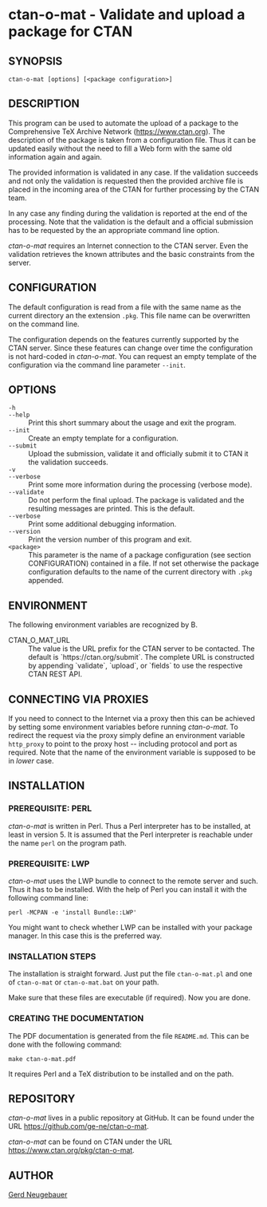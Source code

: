 # ctan-o-mat - Validate and upload a package for CTAN

## SYNOPSIS

```
ctan-o-mat [options] [<package configuration>]
```

## DESCRIPTION

This program can be used to automate the upload of a package to the
Comprehensive TeX Archive Network (https://www.ctan.org). The
description of the package is taken from a configuration file. Thus it
can be updated easily without the need to fill a Web form with the
same old information again and again.

The provided information is validated in any case. If the validation
succeeds and not only the validation is requested then the provided
archive file is placed in the incoming area of the CTAN for further
processing by the CTAN team.

In any case any finding during the validation is reported at the end
of the processing. Note that the validation is the default and a
official submission has to be requested by the an appropriate command
line option.

*ctan-o-mat* requires an Internet connection to the CTAN server. Even
the validation retrieves the known attributes and the basic
constraints from the server.


## CONFIGURATION

The default configuration is read from a file with the same name as
the current directory an the extension `.pkg`. This file name can be
overwritten on the command line.

The configuration depends on the features currently supported by the CTAN
server. Since these features can change over time the configuration is
not hard-coded in *ctan-o-mat*. You can request an empty template of the
configuration via the command line parameter `--init`.


## OPTIONS

<dl>
  <dt><code>-h</code></dt>
  <dt><code>--help</code></dt>
  <dd>
    Print this short summary about the usage and exit the program.
  </dd>

  <dt><code>--init</code></dt>
  <dd>
    Create an empty template for a configuration.
  </dd>
  
  <dt><code>--submit</code></dt>
  <dd>
    Upload the submission, validate it and officially submit it to
    CTAN it the validation succeeds.
  </dd>
  
  <dt><code>-v</code></dt>
  <dt><code>--verbose</code></dt>
  <dd>
    Print some more information during the processing (verbose mode).
  </dd>

  <dt><code>--validate</code></dt>
  <dd>
    Do not perform the final upload. The package is validated and the
    resulting messages are printed. This is the default.
  </dd> 

  <dt><code>--verbose</code></dt>
  <dd>
    Print some additional debugging information.
  </dd>

  <dt><code>--version</code></dt>
  <dd>
    Print the version number of this program and exit.
  </dd>

  <dt><code>&lt;package&gt;</code></dt>
  <dd>
    This parameter is the name of a package configuration
    (see section CONFIGURATION) contained in a file.
    If not set otherwise the package configuration defaults to the
    name of the current directory with <code>.pkg</code> appended.
  </dd>
</dl>

## ENVIRONMENT

The following environment variables are recognized by B<ctan-o-mat>.

<dl>
  <dt>CTAN_O_MAT_URL</dt>
  <dd>
    The value is the URL prefix for the CTAN server to be contacted. The
    default is `https://ctan.org/submit`. The complete URL is constructed
    by appending `validate`, `upload`, or `fields` to use the respective
    CTAN REST API.
  </dd>
</dl>

## CONNECTING VIA PROXIES

If you need to connect to the Internet via a proxy then this can be
achieved by setting some environment variables before running
*ctan-o-mat*. To redirect the request via the proxy simply define an
environment variable `http_proxy` to point to the proxy host --
including protocol and port as required. Note that the name of the
environment variable is supposed to be in *lower* case.


## INSTALLATION

### PREREQUISITE: PERL

*ctan-o-mat* is written in Perl. Thus a Perl interpreter has to be
installed, at least in version 5. It is assumed that the Perl
interpreter is reachable under the name `perl` on the program path.


### PREREQUISITE: LWP

*ctan-o-mat* uses the LWP bundle to connect to the remote server and such.
Thus it has to be installed. With the help of Perl you can install it with
the following command line: 

```
perl -MCPAN -e 'install Bundle::LWP'
```

You might want to check whether LWP can be installed with your package
manager. In this case this is the preferred way.

### INSTALLATION STEPS

The installation is straight forward. Just put the file
`ctan-o-mat.pl` and one of `ctan-o-mat` or `ctan-o-mat.bat` on your
path.

Make sure that these files are executable (if required). Now you are
done.

### CREATING THE DOCUMENTATION

The PDF documentation is generated from the file `README.md`. This can
be done with the following command:

```
make ctan-o-mat.pdf
```

It requires Perl and a TeX distribution to be installed and on the
path.


## REPOSITORY

*ctan-o-mat* lives in a public repository at GitHub. It can be found under the
URL https://github.com/ge-ne/ctan-o-mat.

*ctan-o-mat* can be found on CTAN under the URL https://www.ctan.org/pkg/ctan-o-mat.

## AUTHOR

[Gerd Neugebauer](mailto:gene@gerd-neugebauer.de)


